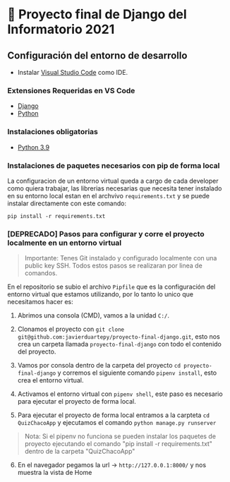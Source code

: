 # 🚀 Proyecto final de Django del Informatorio 2021

## Configuración del entorno de desarrollo

- Instalar [Visual Studio Code](https://code.visualstudio.com/download) como IDE.

### Extensiones Requeridas en VS Code

- [Django](https://marketplace.visualstudio.com/items?itemName=batisteo.vscode-django)
- [Python](https://github.com/Microsoft/vscode-python)

### Instalaciones obligatorias

- [Python 3.9](https://www.python.org/downloads/)

### Instalaciones de paquetes necesarios con pip de forma local

La configuracion de un entorno virtual queda a cargo de cada developer como quiera trabajar, las librerias necesarias que necesita tener instalado en su entorno local estan en el archvivo `requirements.txt` y se puede instalar directamente con este comando:

```
pip install -r requirements.txt
```

### [DEPRECADO] Pasos para configurar y corre el proyecto localmente en un entorno virtual

> Importante: Tenes Git instalado y configurado localmente con una public key SSH. Todos estos pasos se realizaran por linea de comandos.

En el repositorio se subio el archivo `Pipfile` que es la configuración del entorno virtual que estamos utilizando, por lo tanto lo unico que necesitamos hacer es:

1. Abrimos una consola (CMD), vamos a la unidad `C:/`.

2. Clonamos el proyecto con `git clone git@github.com:javierduartepy/proyecto-final-django.git`, esto nos crea un carpeta llamada `proyecto-final-django` con todo el contenido del proyecto.

3. Vamos por consola dentro de la carpeta del proyecto `cd proyecto-final-django` y corremos el siguiente comando `pipenv install`, esto crea el entorno virtual.

4. Activamos el entorno virtual con `pipenv shell`, este paso es necesario para ejecutar el proyecto de forma local.

5. Para ejecutar el proyecto de forma local entramos a la carpteta `cd QuizChacoApp` y ejecutamos el comando `python manage.py runserver`

> Nota: Si el pipenv no funciona se pueden instalar los paquetes de proyecto ejecutando el comando "pip install -r requirements.txt" dentro de la carpeta "QuizChacoApp"

6. En el navegador pegamos la url -> `http://127.0.0.1:8000/` y nos muestra la vista de Home
